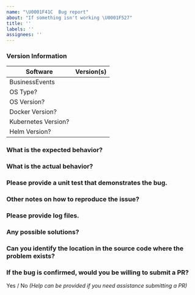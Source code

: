 ```yaml
---
name: "\U0001F41C  Bug report"
about: "If something isn't working \U0001F527"
title: ''
labels: ''
assignees: ''
---
```

### Version Information
| Software                       | Version(s) |
| ------------------------| ---------- |
| BusinessEvents             |                 |
| OS Type?     |                 |
| OS Version?  |                 |
| Docker Version?  |                 |
| Kubernetes Version?  |                 |
| Helm Version?  |                 |

### What is the expected behavior?
### What is the actual behavior?
### Please provide a unit test that demonstrates the bug.
### Other notes on how to reproduce the issue?
### Please provide log files.
### Any possible solutions?
### Can you identify the location in the source code where the problem exists?
### If the bug is confirmed, would you be willing to submit a PR?
Yes / No _(Help can be provided if you need assistance submitting a PR)_
